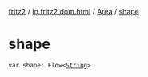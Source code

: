 [fritz2](../../index.md) / [io.fritz2.dom.html](../index.md) / [Area](index.md) / [shape](./shape.md)

# shape

`var shape: Flow<`[`String`](https://kotlinlang.org/api/latest/jvm/stdlib/kotlin/-string/index.html)`>`